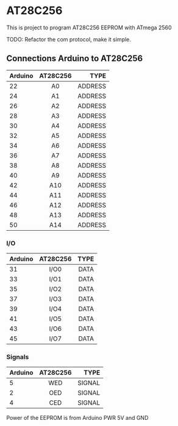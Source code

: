 
# AT28C256
This is project to program AT28C256 EEPROM with ATmega 2560

TODO: Refactor the com protocol, make it simple.

## Connections Arduino to AT28C256

| Arduino       | AT28C256      | TYPE  |
| ------------- |:-------------:| -----:|
| 22| A0 | ADDRESS |
| 24| A1 | ADDRESS |
| 26| A2 | ADDRESS |
| 28| A3 | ADDRESS |
| 30| A4 | ADDRESS |
| 32| A5 | ADDRESS |
| 34| A6 | ADDRESS |
| 36| A7 | ADDRESS |
| 38| A8 | ADDRESS |
| 40| A9 | ADDRESS |
| 42| A10 | ADDRESS |
| 44| A11| ADDRESS |
| 46| A12| ADDRESS |
| 48| A13| ADDRESS |
| 50| A14| ADDRESS |

### I/O
| Arduino       | AT28C256      | TYPE  |
| ------------- |:-------------:| -----:|
| 31| I/O0 | DATA |
| 33| I/O1 | DATA |
| 35| I/O2 | DATA |
| 37| I/O3 | DATA |
| 39| I/O4 | DATA |
| 41| I/O5 | DATA |
| 43| I/O6 | DATA |
| 45| I/O7 | DATA |

### Signals

| Arduino       | AT28C256      | TYPE  |
| ------------- |:-------------:| -----:|
| 5| WED | SIGNAL |
| 2| OED | SIGNAL |
| 4| CED | SIGNAL |


Power of the EEPROM is from Arduino  PWR 5V and GND

